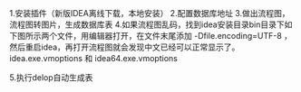 1.安装插件（新版IDEA离线下载，本地安装）
2.配置数据库地址
3.做出流程图，流程图转图片，生成数据库表
4.如果流程图乱码，找到idea安装目录bin目录下如下图所示两个文件，用编辑器打开，在文件末尾添加 -Dfile.encoding=UTF-8 ，然后重启idea，再打开流程图就会发现中文已经可以正常显示了。
            idea.exe.vmoptions  和  idea64.exe.vmoptions
            
5.执行delop自动生成表

